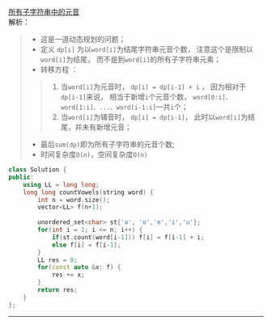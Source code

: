 [所有子字符串中的元音](https://leetcode-cn.com/problems/vowels-of-all-substrings/)  
解析：  
> * 这是一道动态规划的问题；  
> * 定义 `dp[i]` 为以`word[i]`为结尾字符串元音个数， 注意这个是限制以`word[i]`为结尾， 而不是到`word[i]`的所有子字符串元素；  
> * 转移方程 ：  
> > 1. 当`word[i]`为元音时， `dp[i] = dp[i-1] + i` ， 因为相对于`dp[i-1]`来说， 相当于新增`i`个元音个数， `word[0:i]、word[1:i]、...、word[i-1:i]`一共`i`个；  
> > 2. 当`word[i]`为辅音时， `dp[i] = dp[i-1]`， 此时以`word[i]`为结尾，并未有新增元音；  
> * 最后`sum(dp)`即为所有子字符串的元音个数;  
> * 时间复杂度`O(n)`，空间复杂度`O(n)`  
```C++
class Solution {
public:
    using LL = long long;
    long long countVowels(string word) {
        int n = word.size();
        vector<LL> f(n+1);
        
        unordered_set<char> st{'a', 'o','e','i','u'};
        for(int i = 1; i <= n; i++) {
            if(st.count(word[i-1])) f[i] = f[i-1] + i;
            else f[i] = f[i-1];
        }
        LL res = 0;
        for(const auto &x: f) {
            res += x;
        }
        return res;
    }
};
```  
---
